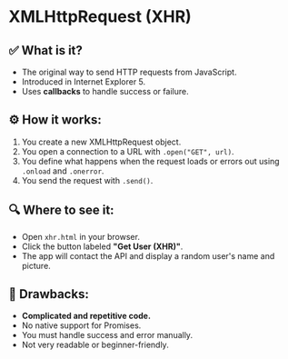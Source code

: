 # XMLHttpRequest (XHR)

## ✅ What is it?
- The original way to send HTTP requests from JavaScript.
- Introduced in Internet Explorer 5.
- Uses **callbacks** to handle success or failure.

## ⚙️ How it works:
1. You create a new XMLHttpRequest object.
2. You open a connection to a URL with `.open("GET", url)`.
3. You define what happens when the request loads or errors out using `.onload` and `.onerror`.
4. You send the request with `.send()`.

## 🔍 Where to see it:
- Open `xhr.html` in your browser.
- Click the button labeled **"Get User (XHR)"**.
- The app will contact the API and display a random user's name and picture.

## 🚫 Drawbacks:
- **Complicated and repetitive code.**
- No native support for Promises.
- You must handle success and error manually.
- Not very readable or beginner-friendly.

